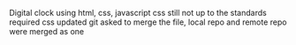 Digital clock using html, css, javascript
css still not up to the standards required
css updated
git asked to merge the file, local repo and remote repo were merged as one
